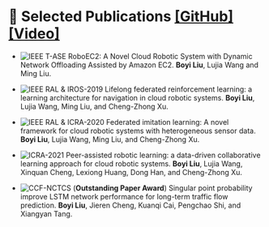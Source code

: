 
# 📝 Selected Publications [[GitHub]](https://www.baidu.com) [[Video]](https://www.baidu.com)
- ![IEEE T-ASE](https://img.shields.io/badge/IEEE%20T--ASE-blue)
RoboEC2: A Novel Cloud Robotic System with Dynamic Network Offloading Assisted by Amazon EC2. **Boyi Liu**, Lujia Wang and Ming Liu.

- ![IEEE RAL & IROS-2019](https://img.shields.io/badge/IEEE%20RAL%20%26%20IROS--2019-blue)
Lifelong federated reinforcement learning: a learning architecture for navigation in cloud robotic systems. **Boyi Liu**, Lujia Wang, Ming Liu, and Cheng-Zhong Xu.

- ![IEEE RAL & ICRA-2020](https://img.shields.io/badge/IEEE%20RAL%20%26%20ICRA--2020-blue)
Federated imitation learning: A novel framework for cloud robotic systems with heterogeneous sensor data. **Boyi Liu**, Lujia Wang, Ming Liu, and Cheng-Zhong Xu.

- ![ICRA-2021](https://img.shields.io/badge/ICRA--2021-blue)
Peer-assisted robotic learning: a data-driven collaborative learning approach for cloud robotic systems. **Boyi Liu**, Lujia Wang, Xinquan Cheng, Lexiong Huang, Dong Han, and Cheng-Zhong Xu.

- ![CCF-NCTCS](https://img.shields.io/badge/NCTCS--2017-blue)
(**Outstanding Paper Award**) Singular point probability improve LSTM network performance for long-term traffic flow prediction. **Boyi Liu**, Jieren Cheng, Kuanqi Cai, Pengchao Shi, and Xiangyan Tang.
